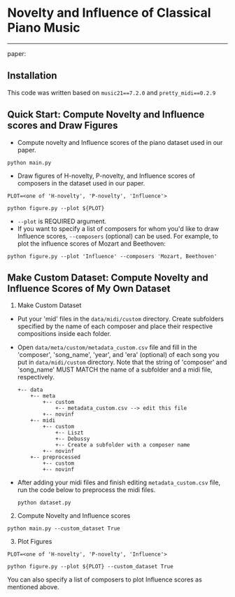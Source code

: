 # Novelty and Influence of Classical Piano Music
***

paper: 

## Installation
This code was written based on `music21==7.2.0` and `pretty_midi==0.2.9`


## Quick Start: Compute Novelty and Influence scores and Draw Figures
- Compute novelty and Influence scores of the piano dataset used in our paper.
```
python main.py
```

- Draw figures of H-novelty, P-novelty, and Influence scores of composers in the dataset used in our paper.
```
PLOT=<one of 'H-novelty', 'P-novelty', 'Influence'>

python figure.py --plot ${PLOT}
```
- `--plot` is REQUIRED argument.
- If you want to specify a list of composers for whom you'd like to draw Influence scores, `--composers` (optional) can be used. For example, to plot the influence scores of Mozart and Beethoven:
```
python figure.py --plot 'Influence' --composers 'Mozart, Beethoven'
```

## Make Custom Dataset: Compute Novelty and Influence Scores of My Own Dataset
1. Make Custom Dataset
- Put your 'mid' files in the `data/midi/custom` directory. Create subfolders specified by the name of each composer and place their respective compositions inside each folder.
- Open `data/meta/custom/metadata_custom.csv` file and fill in the 'composer', 'song_name', 'year', and 'era' (optional) of each song you put in `data/midi/custom` directory. Note that the string of 'composer'  and 'song_name' MUST MATCH the name of a subfolder and a midi file, respectively.
  
  ```
  +-- data
      +-- meta
          +-- custom
              +-- metadata_custom.csv --> edit this file
          +-- novinf
      +-- midi
          +-- custom
              +-- Liszt
              +-- Debussy
              +-- Create a subfolder with a composer name
          +-- novinf
      +-- preprocessed
          +-- custom
          +-- novinf
  ```

- After adding your midi files and finish editing `metadata_custom.csv` file, run the code below to preprocess the midi files.
  ```
  python dataset.py
  ```
2. Compute Novelty and Influence scores
```
python main.py --custom_dataset True
```

3. Plot Figures
```
PLOT=<one of 'H-novelty', 'P-novelty', 'Influence'>

python figure.py --plot ${PLOT} --custom_dataset True
```
You can also specify a list of composers to plot Influence scores as mentioned above.





